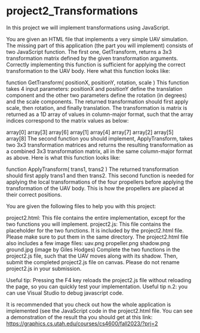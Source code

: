 # project2_Transformations
In this project we will implement transformations using JavaScript.

You are given an HTML file that implements a very simple UAV simulation.
The missing part of this application (the part you will implement) consists of two JavaScript function. The first one, GetTransform, returns a 3x3 transformation matrix defined by the given transformation arguments. Correctly implementing this function is sufficient for applying the correct transformation to the UAV body. Here what this function looks like:

function GetTransform( positionX, positionY, rotation, scale )
This function takes 4 input parameters: positionX and positionY define the translation component and the other two parameters define the rotation (in degrees) and the scale components. The returned transformation should first apply scale, then rotation, and finally translation. The transformation is matrix is returned as a 1D array of values in column-major format, such that the array indices correspond to the matrix values as below:

array[0]	array[3]	array[6]
array[1]	array[4]	array[7]
array[2]	array[5]	array[8]
The second function you should implement, ApplyTransform, takes two 3x3 transformation matrices and returns the resulting transformation as a combined 3x3 transformation matrix, all in the same column-major format as above. Here is what this function looks like:

function ApplyTransform( trans1, trans2 )
The returned transformation should first apply trans1 and then trans2. This second function is needed for applying the local transformations of the four propellers before applying the transformation of the UAV body. This is how the propellers are placed at their correct positions.

You are given the following files to help you with this project:

project2.html: This file contains the entire implementation, except for the two functions you will implement.
project2.js: This file contains the placeholder for the two functions. It is included by the project2.html file. Please make sure to put them in the same directory.
The project2.html file also includes a few image files:
uav.png
propeller.png
shadow.png
ground.jpg (image by Giles Hodges)
Complete the two functions in the project2.js file, such that the UAV moves along with its shadow. Then, submit the completed project2.js file on canvas. Please do not rename project2.js in your submission.

Useful tip: Pressing the F4 key reloads the project2.js file without reloading the page, so you can quickly test your implementation.
Useful tip n.2: you can use Visual Studio to debug javascript code.

It is recommended that you check out how the whole application is implemented (see the JavaScript code in the project2.html file.
You can see a demonstration of the result tha you should get at this link:
https://graphics.cs.utah.edu/courses/cs4600/fall2023/?prj=2


